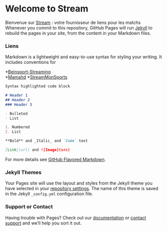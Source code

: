 # Welcome to Stream

Bienvenue sur [Stream](https://FreeLesDogs/Stream/) : votre fournisseur de liens pour les matchs
Whenever you commit to this repository, GitHub Pages will run [Jekyll](https://jekyllrb.com/) to rebuild the pages in your site, from the content in your Markdown files.

### Liens

Markdown is a lightweight and easy-to-use syntax for styling your writing. It includes conventions for


*[Beinsport-Streaming](streaming-football.org)              
*[Mamahd](mamahd.tv)
*[StreamMonSports](streamonsports.com)
```markdown
Syntax highlighted code block

# Header 1
## Header 2
### Header 3

- Bulleted
- List

1. Numbered
2. List

**Bold** and _Italic_ and `Code` text

[Link](url) and ![Image](src)
```

For more details see [GitHub Flavored Markdown](https://guides.github.com/features/mastering-markdown/).

### Jekyll Themes

Your Pages site will use the layout and styles from the Jekyll theme you have selected in your [repository settings](https://github.com/FreeLesDogs/site/settings). The name of this theme is saved in the Jekyll `_config.yml` configuration file.

### Support or Contact

Having trouble with Pages? Check out our [documentation](https://help.github.com/categories/github-pages-basics/) or [contact support](https://github.com/contact) and we’ll help you sort it out.
